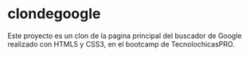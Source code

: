 # clondegoogle
Este proyecto es un clon de la pagina principal del buscador de Google realizado con HTML5 y CSS3, en el bootcamp de TecnolochicasPRO.
